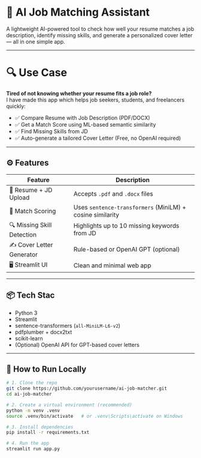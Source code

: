 
# 🤖 AI Job Matching Assistant

A lightweight AI-powered tool to check how well your resume matches a job description, identify missing skills, and generate a personalized cover letter — all in one simple app.

---

# 🔍 Use Case

**Tired of not knowing whether your resume fits a job role?**  
I have made this app which helps job seekers, students, and freelancers quickly:

- ✅ Compare Resume with Job Description (PDF/DOCX)
- ✅ Get a Match Score using ML-based semantic similarity
- ✅ Find Missing Skills from JD
- ✅ Auto-generate a tailored Cover Letter (Free, no OpenAI required)

---

## ⚙️ Features

| Feature | Description |
|--------|-------------|
| 🧾 Resume + JD Upload | Accepts `.pdf` and `.docx` files |
| 🧠 Match Scoring | Uses `sentence-transformers` (MiniLM) + cosine similarity |
| 🔍 Missing Skill Detection | Highlights up to 10 missing keywords from JD |
| ✍️ Cover Letter Generator | Rule-based or OpenAI GPT (optional) |
| 🖥️ Streamlit UI | Clean and minimal web app |

---

## 📦 Tech Stac

- Python 3
- Streamlit
- sentence-transformers (`all-MiniLM-L6-v2`)
- pdfplumber + docx2txt
- scikit-learn
- (Optional) OpenAI API for GPT-based cover letters

---

## 🚀 How to Run Locally

```bash
# 1. Clone the repo
git clone https://github.com/yourusername/ai-job-matcher.git
cd ai-job-matcher

# 2. Create a virtual environment (recommended)
python -m venv .venv
source .venv/bin/activate   # or .venv\Scripts\activate on Windows

# 3. Install dependencies
pip install -r requirements.txt

# 4. Run the app
streamlit run app.py

